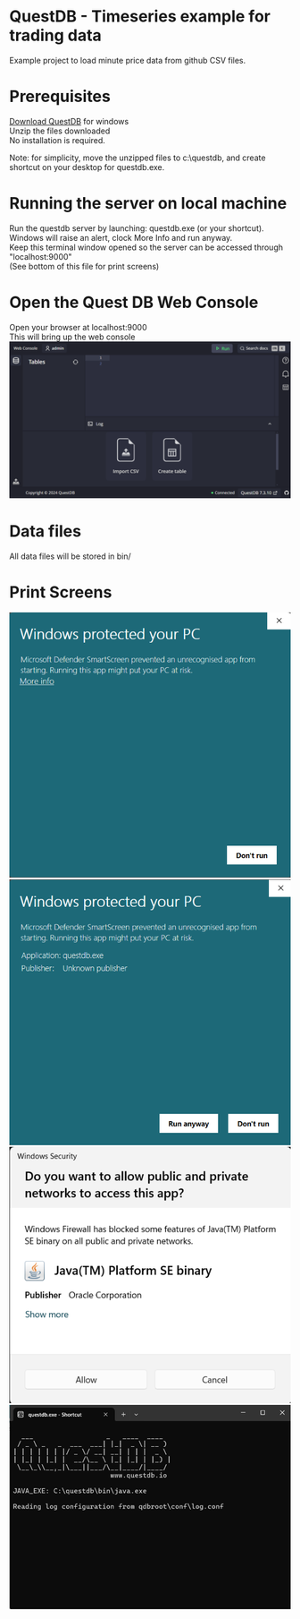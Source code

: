 # QuestDB - Timeseries example for trading data
  
Example project to load minute price data from github CSV files.  

# Prerequisites  

[Download QuestDB](https://questdb.io/download/) for windows  
Unzip the files downloaded  
No installation is required.

Note: for simplicity, move the unzipped files to c:\questdb, and create shortcut on your desktop for questdb.exe.  
  
# Running the server on local machine
Run the questdb server by launching: questdb.exe  (or your shortcut).  
Windows will raise an alert, clock More Info and run anyway.  
Keep this terminal window opened so the server can be accessed through "localhost:9000"  
(See bottom of this file for print screens)  

# Open the Quest DB Web Console  
Open your browser at
localhost:9000  
This will bring up the web console
![QuestDB Web Console](images\questdbconsole.png "QuestDB Web Console")  
  
# Data files  
All data files will be stored in bin/

# Print Screens  
![Windows Alert](images\windows01.png "Windows Alert")  
![Run Anyway](images\windows02.png "Run Anyway")  
![Allow Java](images\javaallow.png "Allow access")  
![QuestDB Running](images\serverrunning.png "Allow access")  
